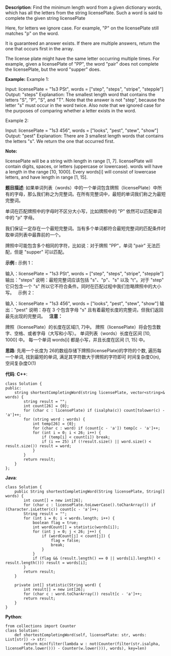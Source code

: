 __Description__:
Find the minimum length word from a given dictionary words, which has all the letters from the string licensePlate. Such a word is said to complete the given string licensePlate

Here, for letters we ignore case. For example, "P" on the licensePlate still matches "p" on the word.

It is guaranteed an answer exists. If there are multiple answers, return the one that occurs first in the array.

The license plate might have the same letter occurring multiple times. For example, given a licensePlate of "PP", the word "pair" does not complete the licensePlate, but the word "supper" does.

__Example:__
Example 1:

Input: licensePlate = "1s3 PSt", words = ["step", "steps", "stripe", "stepple"]
Output: "steps"
Explanation: The smallest length word that contains the letters "S", "P", "S", and "T".
Note that the answer is not "step", because the letter "s" must occur in the word twice.
Also note that we ignored case for the purposes of comparing whether a letter exists in the word.

Example 2:

Input: licensePlate = "1s3 456", words = ["looks", "pest", "stew", "show"]
Output: "pest"
Explanation: There are 3 smallest length words that contains the letters "s".
We return the one that occurred first.

__Note:__

licensePlate will be a string with length in range [1, 7].
licensePlate will contain digits, spaces, or letters (uppercase or lowercase).
words will have a length in the range [10, 1000].
Every words[i] will consist of lowercase letters, and have length in range [1, 15].

__题目描述__:
如果单词列表（words）中的一个单词包含牌照（licensePlate）中所有的字母，那么我们称之为完整词。在所有完整词中，最短的单词我们称之为最短完整词。

单词在匹配牌照中的字母时不区分大小写，比如牌照中的 "P" 依然可以匹配单词中的 "p" 字母。

我们保证一定存在一个最短完整词。当有多个单词都符合最短完整词的匹配条件时取单词列表中最靠前的一个。

牌照中可能包含多个相同的字符，比如说：对于牌照 "PP"，单词 "pair" 无法匹配，但是 "supper" 可以匹配。

__示例 :__
示例 1：

输入：licensePlate = "1s3 PSt", words = ["step", "steps", "stripe", "stepple"]
输出："steps"
说明：最短完整词应该包括 "s"、"p"、"s" 以及 "t"。对于 "step" 它只包含一个 "s" 所以它不符合条件。同时在匹配过程中我们忽略牌照中的大小写。
 
示例 2：

输入：licensePlate = "1s3 456", words = ["looks", "pest", "stew", "show"]
输出："pest"
说明：存在 3 个包含字母 "s" 且有着最短长度的完整词，但我们返回最先出现的完整词。
 
__注意：__

牌照（licensePlate）的长度在区域[1, 7]中。
牌照（licensePlate）将会包含数字、空格、或者字母（大写和小写）。
单词列表（words）长度在区间 [10, 1000] 中。
每一个单词 words[i] 都是小写，并且长度在区间 [1, 15] 中。

__思路__:
先用一个长度为 26的数组存储下牌照(licensePlate)的字符的个数, 遍历每一个单词, 找到最短的单词, 满足其字符数大于牌照的字符即可
时间复杂度O(n), 空间复杂度O(1)

__代码__:
__C++__:
```
class Solution {
public:
    string shortestCompletingWord(string licensePlate, vector<string>& words) {
        string result = "";
        int count[26] = {0};
        for (char c : licensePlate) if (isalpha(c)) count[tolower(c) - 'a']++;
        for (string word : words) {
            int temp[26] = {0};
            for (char c : word) if (count[c - 'a']) temp[c - 'a']++;
            for (int i = 0; i < 26; i++) {
                if (temp[i] < count[i]) break;
                if (i == 25) if (!result.size() || word.size() < result.size()) result = word;
            }
        }
        return result;
    }
};
```

__Java__:
```
class Solution {
    public String shortestCompletingWord(String licensePlate, String[] words) {
        int count[] = new int[26];
        for (char c : licensePlate.toLowerCase().toCharArray()) if (Character.isLetter(c)) count[c - 'a']++;
        String result = "";
        for (int i = 0; i < words.length; i++) {
            boolean flag = true;
            int wordCount[] = statistic(words[i]);
            for (int j = 0; j < 26; j++) {
                if (wordCount[j] < count[j]) {
                    flag = false;
                    break;
                }
            }
            if (flag && (result.length() == 0 || words[i].length() < result.length())) result = words[i];
        }
        return result;
    }
    
    private int[] statistic(String word) {
        int result[] = new int[26];
        for (char c : word.toCharArray()) result[c - 'a']++;
        return result;
    }
}
```

__Python__:
```
from collections import Counter
class Solution:
    def shortestCompletingWord(self, licensePlate: str, words: List[str]) -> str:
        return min(filter(lambda w : not(Counter(filter(str.isalpha, licensePlate.lower())) - Counter(w.lower())), words), key=len)
```